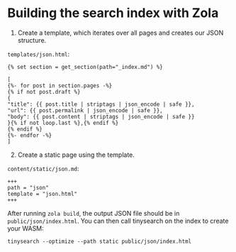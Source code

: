 # Building the search index with Zola


1. Create a template, which iterates over all pages and creates our JSON structure.

`templates/json.html`:

```
{% set section = get_section(path="_index.md") %}

[
{%- for post in section.pages -%}
{% if not post.draft %}
{
"title": {{ post.title | striptags | json_encode | safe }},
"url": {{ post.permalink | json_encode | safe }},
"body": {{ post.content | striptags | json_encode | safe }}
}{% if not loop.last %},{% endif %}
{% endif %}
{%- endfor -%}
]
```

2. Create a static page using the template.

`content/static/json.md`:

```
+++
path = "json"
template = "json.html"
+++
```

After running `zola build`, the output JSON file should be in `public/json/index.html`.
You can then call tinysearch on the index to create your WASM:

```
tinysearch --optimize --path static public/json/index.html
```

